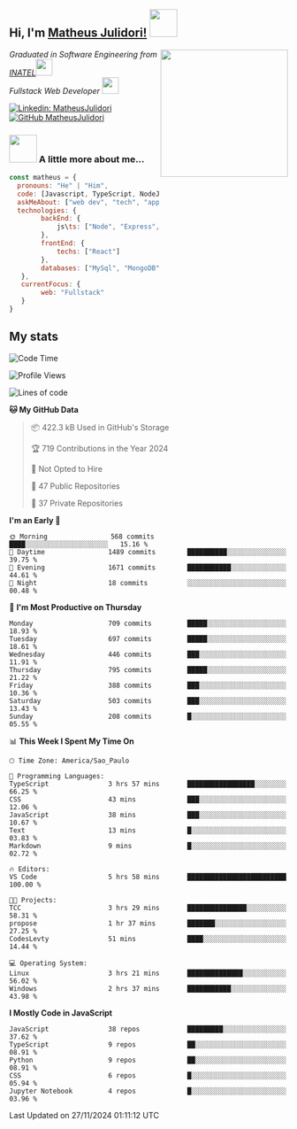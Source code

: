 <h2> Hi, I'm <a href="https://matheusjulidori.github.io" target="_blank">Matheus Julidori!</a> <img src="https://media.giphy.com/media/12oufCB0MyZ1Go/giphy.gif" width="50"></h2>
<img align='right' src="https://media.giphy.com/media/3oKIPnAiaMCws8nOsE/giphy.gif" width="230" height="auto">
<p><em>Graduated in Software Engineering from <a href="http://www.inatel.br" target="_blank">INATEL</a><img src="https://media.giphy.com/media/fYSnHlufseco8Fh93Z/giphy.gif" width="30"></br>
  Fullstack Web Developer <img src="https://media.giphy.com/media/WUlplcMpOCEmTGBtBW/giphy.gif" width="30">
</em></p>

[![Linkedin: MatheusJulidori](https://img.shields.io/badge/-MatheusJulidori-blue?style=flat-square&logo=Linkedin&logoColor=white&link=https://www.linkedin.com/in/MatheusJulidori/)](https://www.linkedin.com/in/MatheusJulidori/)
[![GitHub MatheusJulidori](https://img.shields.io/github/followers/matheusjulidori?label=follow&style=social)](https://github.com/MatheusJulidori)


### <img src="https://media.giphy.com/media/VgCDAzcKvsR6OM0uWg/giphy.gif" width="50"> A little more about me...  

```javascript
const matheus = {
  pronouns: "He" | "Him",
  code: [Javascript, TypeScript, NodeJS, Express, NestJS, React, MySQL, MongoDB, HTML, CSS, Python, Django, PostgreSQL],
  askMeAbout: ["web dev", "tech", "app dev", "games"],
  technologies: {
        backEnd: {
            js\ts: ["Node", "Express", "NestJS"]
        },
        frontEnd: {
            techs: ["React"]
        },
        databases: ["MySql", "MongoDB", "PostgreSQL"],
   },
   currentFocus: {
        web: "Fullstack"
   }
}
```
<h2>My stats</h2>

<!--START_SECTION:waka-->
![Code Time](http://img.shields.io/badge/Code%20Time-721%20hrs%2033%20mins-blue)

![Profile Views](http://img.shields.io/badge/Profile%20Views-0-blue)

![Lines of code](https://img.shields.io/badge/From%20Hello%20World%20I%27ve%20Written-7.4%20million%20lines%20of%20code-blue)

**🐱 My GitHub Data** 

> 📦 422.3 kB Used in GitHub's Storage 
 > 
> 🏆 719 Contributions in the Year 2024
 > 
> 🚫 Not Opted to Hire
 > 
> 📜 47 Public Repositories 
 > 
> 🔑 37 Private Repositories 
 > 
**I'm an Early 🐤** 

```text
🌞 Morning                568 commits         ████░░░░░░░░░░░░░░░░░░░░░   15.16 % 
🌆 Daytime                1489 commits        ██████████░░░░░░░░░░░░░░░   39.75 % 
🌃 Evening                1671 commits        ███████████░░░░░░░░░░░░░░   44.61 % 
🌙 Night                  18 commits          ░░░░░░░░░░░░░░░░░░░░░░░░░   00.48 % 
```
📅 **I'm Most Productive on Thursday** 

```text
Monday                   709 commits         █████░░░░░░░░░░░░░░░░░░░░   18.93 % 
Tuesday                  697 commits         █████░░░░░░░░░░░░░░░░░░░░   18.61 % 
Wednesday                446 commits         ███░░░░░░░░░░░░░░░░░░░░░░   11.91 % 
Thursday                 795 commits         █████░░░░░░░░░░░░░░░░░░░░   21.22 % 
Friday                   388 commits         ███░░░░░░░░░░░░░░░░░░░░░░   10.36 % 
Saturday                 503 commits         ███░░░░░░░░░░░░░░░░░░░░░░   13.43 % 
Sunday                   208 commits         █░░░░░░░░░░░░░░░░░░░░░░░░   05.55 % 
```


📊 **This Week I Spent My Time On** 

```text
🕑︎ Time Zone: America/Sao_Paulo

💬 Programming Languages: 
TypeScript               3 hrs 57 mins       █████████████████░░░░░░░░   66.25 % 
CSS                      43 mins             ███░░░░░░░░░░░░░░░░░░░░░░   12.06 % 
JavaScript               38 mins             ███░░░░░░░░░░░░░░░░░░░░░░   10.67 % 
Text                     13 mins             █░░░░░░░░░░░░░░░░░░░░░░░░   03.83 % 
Markdown                 9 mins              █░░░░░░░░░░░░░░░░░░░░░░░░   02.72 % 

🔥 Editors: 
VS Code                  5 hrs 58 mins       █████████████████████████   100.00 % 

🐱‍💻 Projects: 
TCC                      3 hrs 29 mins       ███████████████░░░░░░░░░░   58.31 % 
propose                  1 hr 37 mins        ███████░░░░░░░░░░░░░░░░░░   27.25 % 
CodesLevty               51 mins             ████░░░░░░░░░░░░░░░░░░░░░   14.44 % 

💻 Operating System: 
Linux                    3 hrs 21 mins       ██████████████░░░░░░░░░░░   56.02 % 
Windows                  2 hrs 37 mins       ███████████░░░░░░░░░░░░░░   43.98 % 
```

**I Mostly Code in JavaScript** 

```text
JavaScript               38 repos            █████████░░░░░░░░░░░░░░░░   37.62 % 
TypeScript               9 repos             ██░░░░░░░░░░░░░░░░░░░░░░░   08.91 % 
Python                   9 repos             ██░░░░░░░░░░░░░░░░░░░░░░░   08.91 % 
CSS                      6 repos             █░░░░░░░░░░░░░░░░░░░░░░░░   05.94 % 
Jupyter Notebook         4 repos             █░░░░░░░░░░░░░░░░░░░░░░░░   03.96 % 
```




 Last Updated on 27/11/2024 01:11:12 UTC
<!--END_SECTION:waka-->
